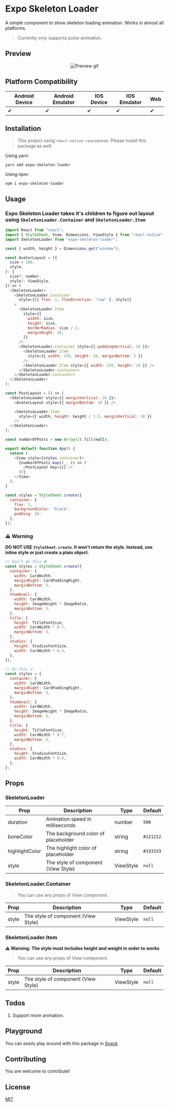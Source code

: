 # Expo Skeleton Loader

A simple component to show skeleton loading animation. Works in almost all platforms.

> Currently only supports pulse animation.

## Preview

<p align="center">
  <img src="https://s6.gifyu.com/images/screen-recording.gif" alt="Preview gif"/>
</p>

## Platform Compatibility

| Android Device | Android Emulator | IOS Device | IOS Emulator | Web |
| -------------- | ---------------- | ---------- | ------------ | --- |
| ✔              | ✔                | ✔          | ✔            | ✔   |

## Installation

> This project using `react-native-reanimated`. Please install this package as well.

Using yarn:

```
yarn add expo-skeleton-loader
```

Using npm:

```
npm i expo-skeleton-loader
```

## Usage

### Expo Skeleton Loader takes it's children to figure out layout using `SkeletonLoader.Container` and `SkeletonLoader.Item`

```js
import React from "react";
import { StyleSheet, View, Dimensions, ViewStyle } from "react-native";
import SkeletonLoader from "expo-skeleton-loader";

const { width, height } = Dimensions.get("window");

const AvatarLayout = ({
  size = 100,
  style,
}: {
  size?: number,
  style?: ViewStyle,
}) => (
  <SkeletonLoader>
    <SkeletonLoader.Container
      style={[{ flex: 1, flexDirection: "row" }, style]}
    >
      <SkeletonLoader.Item
        style={{
          width: size,
          height: size,
          borderRadius: size / 2,
          marginRight: 20,
        }}
      />
      <SkeletonLoader.Container style={{ paddingVertical: 10 }}>
        <SkeletonLoader.Item
          style={{ width: 220, height: 20, marginBottom: 5 }}
        />
        <SkeletonLoader.Item style={{ width: 150, height: 20 }} />
      </SkeletonLoader.Container>
    </SkeletonLoader.Container>
  </SkeletonLoader>
);

const PostLayout = () => (
  <SkeletonLoader style={{ marginVertical: 10 }}>
    <AvatarLayout style={{ marginBottom: 10 }} />

    <SkeletonLoader.Item
      style={{ width, height: height / 3.5, marginVertical: 10 }}
    />
  </SkeletonLoader>
);

const numberOfPosts = new Array(2).fill(null);

export default function App() {
  return (
    <View style={styles.container}>
      {numberOfPosts.map((_, i) => (
        <PostLayout key={i} />
      ))}
    </View>
  );
}

const styles = StyleSheet.create({
  container: {
    flex: 1,
    backgroundColor: "black",
    padding: 10,
  },
});
```

### ⚠️ Warning
**DO NOT USE `StyleSheet.create`. It won't return the style. Instead, use inline style or just create a plain object.**

```js
// Don't do this ❌
const styles = StyleSheet.create({
  container: {
    width: CardWidth,
    marginRight: CardPaddingRight,
    marginBottom: 5,
  },
  thumbnail: {
    width: CardWidth,
    height: ImageHeight * ImageRatio,
    marginBottom: 5,
  },
  title: {
    height: TitleFontSize,
    width: CardWidth * 0.7,
    marginBottom: 5,
  },
  studios: {
    height: StudiosFontSize,
    width: CardWidth * 0.4,
  },
});
```

```js
// Do this ✔
const styles = {
  container: {
    width: CardWidth,
    marginRight: CardPaddingRight,
    marginBottom: 5,
  },
  thumbnail: {
    width: CardWidth,
    height: ImageHeight * ImageRatio,
    marginBottom: 5,
  },
  title: {
    height: TitleFontSize,
    width: CardWidth * 0.7,
    marginBottom: 5,
  },
  studios: {
    height: StudiosFontSize,
    width: CardWidth * 0.4,
  },
};
```

## Props

### SkeletonLoader

| Prop           | Description                         | Type      | Default   |
| -------------- | ----------------------------------- | --------- | --------- |
| duration       | Animation speed in milliseconds     | number    | `500`     |
| boneColor      | The background color of placeholder | string    | `#121212` |
| highlightColor | The highlight color of placeholder  | string    | `#333333` |
| style          | The style of component (View Style) | ViewStyle | `null`    |

### SkeletonLoader.Container

> You can use any props of View component.

| Prop  | Description                         | Type      | Default |
| ----- | ----------------------------------- | --------- | ------- |
| style | The style of component (View Style) | ViewStyle | `null`  |

### SkeletonLoader.Item

**⚠️ Warning: The style must includes height and weight in order to works**

> You can use any props of View component.

| Prop  | Description                         | Type      | Default |
| ----- | ----------------------------------- | --------- | ------- |
| style | The style of component (View Style) | ViewStyle | `null`  |


## Todos
1. Support more animation.

## Playground
You can easily play around with this package in [Snack](https://snack.expo.io/@nguyenvuzxc1/expo-skeleton-loader-example)

## Contributing

You are welcome to contribute!

## License

[MIT](https://choosealicense.com/licenses/mit/)

